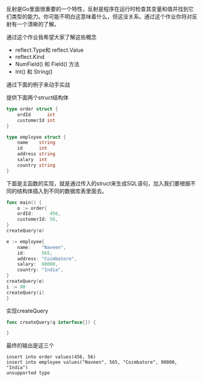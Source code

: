 反射是Go里面很重要的一个特性，反射是程序在运行时检查其变量和值并找到它们类型的能力。你可能不明白这意味着什么，但这没关系。通过这个作业你将对反射有一个清晰的了解。

通过这个作业我希望大家了解这些概念
- reflect.Type和 reflect.Value
- reflect.Kind
- NumField() 和 Field() 方法
- Int() 和 String()

通过下面的例子来动手实战

提供下面两个struct结构体

```go
type order struct {
    ordId      int
    customerId int
}

type employee struct {
    name    string
    id      int
    address string
    salary  int
    country string
}
```

下面是主函数的实现，就是通过传入的struct来生成SQL语句，加入我们要根据不同的结构体插入到不同的数据库表里面去。

```go
func main() {
    o := order{
    ordId:      456,
    customerId: 56,
}
createQuery(o)

e := employee{
    name:    "Naveen",
    id:      565,
    address: "Coimbatore",
    salary:  90000,
    country: "India",
}
createQuery(e)
i := 90
createQuery(i)
}
```

实现createQuery

```go
func createQuery(q interface{}) {

}
```

最终的输出是这三个
```shell
insert into order values(456, 56)  
insert into employee values("Naveen", 565, "Coimbatore", 90000, "India")  
unsupported type
```
